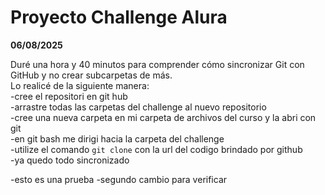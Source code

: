 # Proyecto Challenge Alura

**06/08/2025**

Duré una hora y 40 minutos para comprender cómo sincronizar Git con GitHub y no crear subcarpetas de más.    
Lo realicé de la siguiente manera:  
-cree el repositori en git hub     
-arrastre todas las carpetas del challenge al nuevo repositorio     
-cree una nueva carpeta en mi carpeta de archivos del curso y la abri con git     
-en git bash me dirigi hacia la carpeta del challenge    
-utilize el comando `git clone` con la url del codigo brindado por github   
-ya quedo todo sincronizado 


-esto es una prueba
-segundo cambio para verificar

